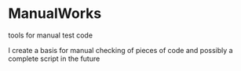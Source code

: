 # ManualWorks
tools for manual test code

I create a basis for manual checking of pieces of code and possibly a complete script in the future
